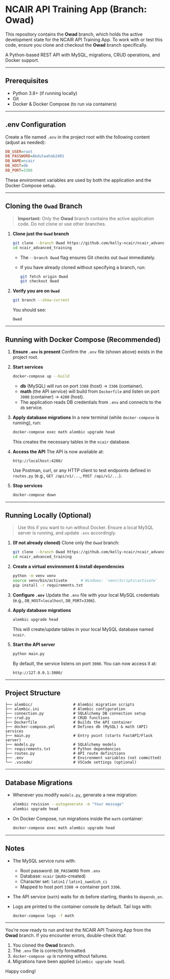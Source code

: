 
# NCAIR API Training App (Branch: Owad)

This repository contains the **Owad** branch, which holds the active development state for the NCAIR API Training App. To work with or test this code, ensure you clone and checkout the **Owad** branch specifically.

A Python-based REST API with MySQL, migrations, CRUD operations, and Docker support.

---

## Prerequisites

* Python 3.8+ (if running locally)
* Git
* Docker & Docker Compose (to run via containers)

---

## .env Configuration

Create a file named `.env` in the project root with the following content (adjust as needed):

```ini
DB_USER=root
DB_PASSWORD=Abdulwahab2401
DB_NAME=ncair
DB_HOST=db
DB_PORT=3306
```

These environment variables are used by both the application and the Docker Compose setup.

---

## Cloning the `Owad` Branch

> **Important:** Only the **Owad** branch contains the active application code. Do not clone or use other branches.

1. **Clone just the `Owad` branch**

   ```bash
   git clone --branch Owad https://github.com/kelly-ncair/ncair_advanced_training.git
   cd ncair_advanced_training
   ```

   * The `--branch Owad` flag ensures Git checks out `Owad` immediately.
   * If you have already cloned without specifying a branch, run:

     ```bash
     git fetch origin Owad
     git checkout Owad
     ```

2. **Verify you are on `Owad`**

   ```bash
   git branch --show-current
   ```

   You should see:

   ```
   Owad
   ```

---

## Running with Docker Compose (Recommended)

1. **Ensure `.env` is present**
   Confirm the `.env` file (shown above) exists in the project root.

2. **Start services**

   ```bash
   docker-compose up --build
   ```

   * **db** (MySQL) will run on port `3308` (host) → `3306` (container).
   * **math** (the API service) will build from `Dockerfile` and listen on port `3000` (container) → `4200` (host).
   * The application reads DB credentials from `.env` and connects to the `db` service.

3. **Apply database migrations**
   In a new terminal (while `docker-compose` is running), run:

   ```bash
   docker-compose exec math alembic upgrade head
   ```

   This creates the necessary tables in the `ncair` database.

4. **Access the API**
   The API is now available at:

   ```
   http://localhost:4200/
   ```

   Use Postman, curl, or any HTTP client to test endpoints defined in `routes.py` (e.g., `GET /api/v1/...`, `POST /api/v1/...`).

5. **Stop services**

   ```bash
   docker-compose down
   ```

---

## Running Locally (Optional)

> Use this if you want to run without Docker. Ensure a local MySQL server is running, and update `.env` accordingly.

1. **(If not already cloned)** Clone only the `Owad` branch:

   ```bash
   git clone --branch Owad https://github.com/kelly-ncair/ncair_advanced_training.git
   cd ncair_advanced_training
   ```

2. **Create a virtual environment & install dependencies**

   ```bash
   python -m venv venv
   source venv/bin/activate      # Windows: `venv\Scripts\activate`
   pip install -r requirements.txt
   ```

3. **Configure `.env`**
   Update the `.env` file with your local MySQL credentials (e.g., `DB_HOST=localhost`, `DB_PORT=3306`).

4. **Apply database migrations**

   ```bash
   alembic upgrade head
   ```

   This will create/update tables in your local MySQL database named `ncair`.

5. **Start the API server**

   ```bash
   python main.py
   ```

   By default, the service listens on port `3000`. You can now access it at:

   ```
   http://127.0.0.1:3000/
   ```

---

## Project Structure

```
├── alembic/                  # Alembic migration scripts
├── alembic.ini               # Alembic configuration
├── connection.py             # SQLAlchemy DB connection setup
├── crud.py                   # CRUD functions
├── Dockerfile                # Builds the API container
├── docker-compose.yml        # Defines db (MySQL) & math (API) services
├── main.py                   # Entry point (starts FastAPI/Flask server)
├── models.py                 # SQLAlchemy models
├── requirements.txt          # Python dependencies
├── routes.py                 # API route definitions
├── .env                      # Environment variables (not committed)
└── .vscode/                  # VSCode settings (optional)
```

---

## Database Migrations

* Whenever you modify `models.py`, generate a new migration:

  ```bash
  alembic revision --autogenerate -m "Your message"
  alembic upgrade head
  ```
* On Docker Compose, run migrations inside the `math` container:

  ```bash
  docker-compose exec math alembic upgrade head
  ```

---

## Notes

* The MySQL service runs with:

  * Root password: `DB_PASSWORD` from `.env`
  * Database: `ncair` (auto-created)
  * Character set: `latin1` / `latin1_swedish_ci`
  * Mapped to host port `3308` → container port `3306`.
* The API service (`math`) waits for `db` before starting, thanks to `depends_on`.
* Logs are printed to the container console by default. Tail logs with:

  ```bash
  docker-compose logs -f math
  ```

---

You’re now ready to run and test the NCAIR API Training App from the **Owad** branch. If you encounter errors, double-check that:

1. You cloned the **Owad** branch.
2. The `.env` file is correctly formatted.
3. `docker-compose up` is running without failures.
4. Migrations have been applied (`alembic upgrade head`).

Happy coding!
